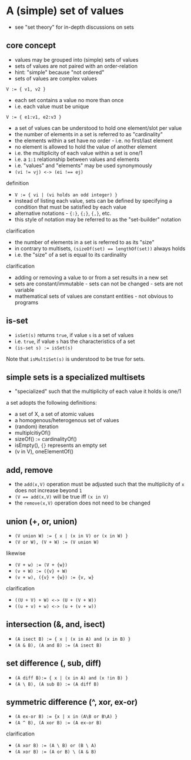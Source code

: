 
<!-- ======================================================================= -->
# A (simple) set of values

* see "set theory" for in-depth discussions on sets

<!-- ======================================================================= -->
## core concept

* values may be grouped into (simple) sets of values
* sets of values are not paired with an order-relation
* hint: "simple" because "not ordered"
* sets of values are complex values

`V := { v1, v2 }`

* each set contains a value no more than once
* i.e. each value must be unique

`V := { e1:v1, e2:v3 }`

* a set of values can be understood to hold one element/slot per value
* the number of elements in a set is referred to as "cardinality"
* the elements within a set have no order - i.e. no first/last element
* no element is allowed to hold the value of another element
* i.e. the multiplicity of each value within a set is one/1
* i.e. a `1:1` relationship between values and elements
* i.e. "values" and "elements" may be used synonymously
* `(vi != vj) <-> (ei !== ej)`

definition

* `V := { vi | (vi holds an odd integer) }`
* instead of listing each value, sets can be defined by
  specifying a condition that must be satisfied by each value
* alternative notations - `{:}`, `{;}`, `{,}`, etc.
* this style of notation may be referred to as the "set-builder" notation

clarification

* the number of elements in a set is referred to as its "size"
* in contrary to multisets, `(sizeOf(set) == lengthOf(set))` always holds
* i.e. the "size" of a set is equal to its cardinality

clarification

* adding or removing a value to or from a set results in a new set
* sets are constant/immutable - sets can not be changed - sets are not variable
* mathematical sets of values are constant entities - not obvious to programs

<!-- ======================================================================= -->
## is-set

* `isSet(s)` returns `true`, if value `s` is a set of values
* i.e. `true`, if value `s` has the characteristics of a set
* `(is-set s) := isSet(s)`

Note that `isMultiSet(s)` is understood to be true for sets.

<!-- ======================================================================= -->
## simple sets is a specialized multisets

* "specialized" such that the multiplicity of each value it holds is one/1

a set adopts the following definitions:

* a set of X, a set of atomic values
* a homogenous/heterogenous set of values
* (random) iteration
* multiplcitiyOf()
* sizeOf() := cardinalityOf()
* isEmpty(), `{}` represents an empty set
* (v in V), oneElementOf()

<!-- ======================================================================= -->
## add, remove

* the `add(x,V)` operation must be adjusted such that the
  multiplicity of `x` does not increase beyond `1`
* `(V == add(x,V)` will be true iff `(x in V)`
* the `remove(x,V)` operation does not need to be changed

<!-- ======================================================================= -->
## union (+, or, union)

* `(V union W) := { x | (x in V) or (x in W) }`
* `(V or W), (V + W) := (V union W)`

likewise

* `(V + w) := (V + {w})`
* `(v + W) := ({v} + W)`
* `(v + w), ({v} + {w}) := {v, w}`

clarification

* `((U + V) + W) <-> (U + (V + W))`
* `((u + v) + w) <-> (u + (v + w))`

<!-- ======================================================================= -->
## intersection (&, and, isect)

* `(A isect B) := { x | (x in A) and (x in B) }`
* `(A & B), (A and B) := (A isect B)`

<!-- ======================================================================= -->
## set difference (\, sub, diff)

* `(A diff B):= { x | (x in A) and (x !in B) }`
* `(A \ B), (A sub B) := (A diff B)`

<!-- ======================================================================= -->
## symmetric difference (^, xor, ex-or)

* `(A ex-or B) := {x | x in (A\B or B\A) }`
* `(A ^ B), (A xor B) := (A ex-or B)`

clarification

* `(A xor B) := (A \ B) or (B \ A)`
* `(A xor B) := (A or B) \ (A & B)`
